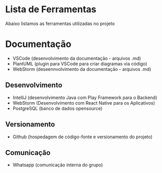 # Lista de Ferramentas

Abaixo listamos as ferramentas utilizadas no projeto

# Documentação
* VSCode (desenvolvimento da documentação - arquivos .md)
* PlantUML (plugin para VSCode para criar diagramas via código)
* WebStorm (deseennvolvimento da documentação - arquivos .md)

## Desenvolvimento

* IntelliJ (desenvolvimento Java com Play Framework para o Backend)
* WebStorm (Desenvolvimento com React Native para os Aplicativos)
* PostgreSQL (banco de dados opensource)

## Versionamento

* Github (hospedagem de código-fonte e versionamento do projeto)

## Comunicação

* Whatsapp (comunicação interna do grupo)